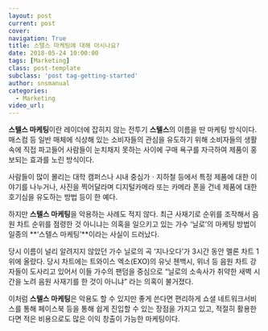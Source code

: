 ```yaml
---
layout: post
current: post
cover:  
navigation: True
title: 스텔스 마케팅에 대해 아시나요?
date: 2018-05-24 10:00:00
tags: [Marketing]
class: post-template
subclass: 'post tag-getting-started'
author: snsmanual
categories:
  - Marketing
video_url: 
---
```




**스텔스 마케팅**이란 레이더에 잡히지 않는 전투기 **스텔스**의 이름을 딴 마케팅 방식이다.
매스컴 등 일반 매체에 식상해 있는 소비자들의 관심을 유도하기 위해 소비자들의 생활 속에 직접 파고들어 사람들이 눈치채지 못하는 사이에 구매 욕구를 자극하여 제품이 홍보되는 효과를 노린 방식이다.

사람들이 많이 몰리는 대학 캠퍼스나 시내 중심가ㆍ지하철 등에서 특정 제품에 대한 이야기를 나누거나,
사진을 찍어달라며 디지털카메라 또는 카메라 폰을 건네 제품에 대한 호기심을 유도하는 방법 등이 한 예다.

하지만 **스텔스 마케팅**을 악용하는 사례도 적지 않다.
최근 사재기로 순위를 조작해서 음원 차트 순위를 점령한 것 아니냐는 의혹을 일으키고 있는
가수 ‘닐로’의 마케팅 방법이 일종의 **‘스텔스 마케팅’**이라는 사실이 드러났다.

당시 이름이 널리 알려지지 않았던 가수 닐로의 곡 ‘지나오다’가  3시간 동안 멜론 차트 1위에 올랐다.
당시 차트에는 트와이스 엑소(EXO)의 유닛 첸백시, 위너 등 음원 차트 강자들이 도사리고 있어서 이들 가수의 팬덤을 중심으로 “닐로의 소속사가 취약한 새벽 시간을 노려 음원 사재기를 한 것이 아니냐” 라는 의혹이 불거졌다.

이처럼 **스텔스 마케팅**은 악용도 할 수 있지만 좋게 쓴다면 편리하게 쇼셜 네트워크서비스를 통해 페이스북 등을 통해 쉽게 진입할 수 있는 장점을 가지고 있고, 적절히 활용한다면 적은 비용으로도 많은 이익 창출이 가능한 마케팅이다.